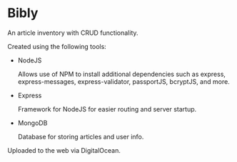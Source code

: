 # Bibly
An article inventory with CRUD functionality.

Created using the following tools:
* NodeJS

  Allows use of NPM to install additional dependencies such as express, express-messages, express-validator, passportJS, bcryptJS, and more.
* Express

  Framework for NodeJS for easier routing and server startup.
* MongoDB

  Database for storing articles and user info.

Uploaded to the web via DigitalOcean.
